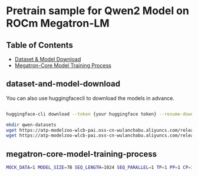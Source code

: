 # Pretrain sample for Qwen2 Model on ROCm Megatron-LM

## Table of Contents
   * [Dataset & Model Download](#dataset-and-model-download)
   * [Megatron-Core Model Training Process](#megatron-core-model-training-process)

## dataset-and-model-download

You can also use huggingfacecli to download the models in advance.
```bash

huggingface-cli download --token {your huggingface token} --resume-download Qwen/Qwen2-7B

mkdir qwen-datasets
wget https://atp-modelzoo-wlcb-pai.oss-cn-wulanchabu.aliyuncs.com/release/models/pai-megatron-patch/qwen-datasets/wudao_qwenbpe_text_document.bin
wget https://atp-modelzoo-wlcb-pai.oss-cn-wulanchabu.aliyuncs.com/release/models/pai-megatron-patch/qwen-datasets/wudao_qwenbpe_text_document.idx

```

## megatron-core-model-training-process
```bash
MOCK_DATA=1 MODEL_SIZE=7B SEQ_LENGTH=1024 SEQ_PARALLEL=1 TP=1 PP=1 CP=1 GBS=8 MBS=1 RECOMPUTE_ACTIVATIONS=0 DIST_OPTIM=1 USE_FLASH_ATTN=1 TE_FP8=0 TOTAL_ITERS=3 bash ./pretrain_qwen2.sh
```